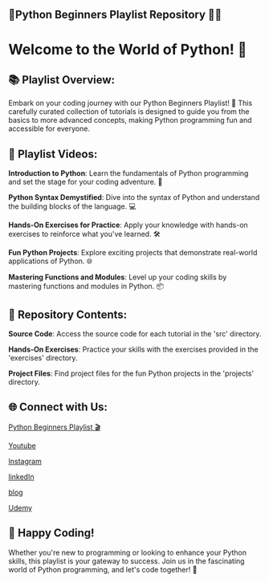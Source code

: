 ## 🚀Python Beginners Playlist Repository 🐍✨

# Welcome to the World of Python! 🎉

## 📚 Playlist Overview:
Embark on your coding journey with our Python Beginners Playlist! 🐍 This carefully curated collection of tutorials is designed to guide you from the basics to more advanced concepts, making Python programming fun and accessible for everyone.

## 🎥 Playlist Videos:
**Introduction to Python**: Learn the fundamentals of Python programming and set the stage for your coding adventure. 🚀

**Python Syntax Demystified**: Dive into the syntax of Python and understand the building blocks of the language. 💻

**Hands-On Exercises for Practice**: Apply your knowledge with hands-on exercises to reinforce what you've learned. 🛠️

**Fun Python Projects**: Explore exciting projects that demonstrate real-world applications of Python. 🌐

**Mastering Functions and Modules**: Level up your coding skills by mastering functions and modules in Python. 📦


## 📖 Repository Contents:
**Source Code**: Access the source code for each tutorial in the 'src' directory.

**Hands-On Exercises**: Practice your skills with the exercises provided in the 'exercises' directory.

**Project Files**: Find project files for the fun Python projects in the 'projects' directory.


## 🌐 Connect with Us:
[Python Beginners Playlist 🎬](https://youtube.com/playlist?list=PLPpQfM8osfzwo_eDlIVJaLqlPHGAigPSH&si=1xaX8MpaTReSEINp)

[Youtube](https://www.youtube.com/projectmakerzilla)

[Instagram](https://www.instagram.com/project_maker___/)

[linkedIn](https://www.linkedin.com/in/aditya-wadkar/)

[blog](https://projectmakerblog.blogspot.com/)

[Udemy](https://www.udemy.com/user/aditya-wadkar-6/)


## 🚀 Happy Coding!
Whether you're new to programming or looking to enhance your Python skills, this playlist is your gateway to success. Join us in the fascinating world of Python programming, and let's code together! 🌟

